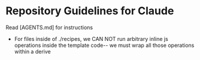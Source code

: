 # Repository Guidelines for Claude

Read [AGENTS.md] for instructions

- For files inside of ./recipes, we CAN NOT run arbitrary inline js operations inside the template code-- we must wrap all those operations within a derive
